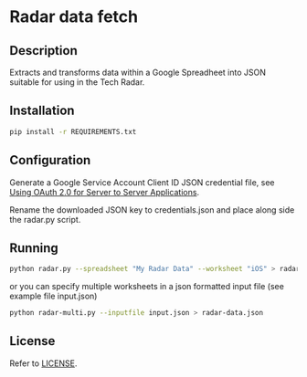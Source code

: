 # Radar data fetch

## Description
Extracts and transforms data within a Google Spreadheet into JSON suitable for using in the Tech Radar.

## Installation
```sh
pip install -r REQUIREMENTS.txt
```

## Configuration
Generate a Google Service Account Client ID JSON credential file, see [Using OAuth 2.0 for Server to Server Applications](https://developers.google.com/identity/protocols/OAuth2ServiceAccount).

Rename the downloaded JSON key to credentials.json and place along side the radar.py script.

## Running
```sh
python radar.py --spreadsheet "My Radar Data" --worksheet "iOS" > radar.json
```

or you can specify multiple worksheets in a json formatted input file (see example file input.json)
```sh
python radar-multi.py --inputfile input.json > radar-data.json
```

## License
Refer to [LICENSE](LICENSE).
